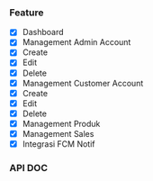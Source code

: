 ### Feature

-   [x] Dashboard
-   [x] Management Admin Account
-   [x] Create
-   [x] Edit
-   [x] Delete
-   [x] Management Customer Account
-   [x] Create
-   [x] Edit
-   [x] Delete
-   [x] Management Produk
-   [x] Management Sales
-   [x] Integrasi FCM Notif

### API DOC
